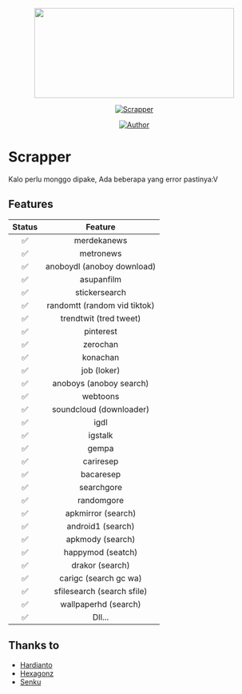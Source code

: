 <p align="center">
  <img src="https://uploader-zarx.up.railway.app/file/l3v2e6_74640.jpg" width="400" height="180"/>
  </p>
  <p align="center">
  <a href="#"><img title="Scrapper" src="https://img.shields.io/badge/Scrapper-blue?colorA=%23ff0000&colorB=%23017e40&style=for-the-badge"></a>
  </p>
  
  <p align="center">
  <a href="https://github.com/fajar55"><img title="Author" src="https://img.shields.io/badge/Author-Fajar-blue.svg?style=for-the-badge&logo=github"></a>
  <p align='center'>
  
# Scrapper
Kalo perlu monggo dipake, Ada beberapa yang error pastinya:V    

## Features

| Status |                Feature           |
| :-----------: | :--------------------------------: |
|       ✅       | merdekanews          |
|       ✅       | metronews                    |
|       ✅       | anoboydl (anoboy download)             |
|       ✅       | asupanfilm   |
|       ✅       | stickersearch |
|       ✅       | randomtt (random vid tiktok) |
|       ✅       | trendtwit (tred tweet) |
|       ✅       | pinterest |
|       ✅       | zerochan |
|       ✅       | konachan |
|       ✅       | job (loker) |
|       ✅       | anoboys (anoboy search) |
|       ✅       | webtoons |
|       ✅       | soundcloud (downloader) |
|       ✅       | igdl |
|       ✅       | igstalk |
|       ✅       | gempa |
|       ✅       | cariresep |
|       ✅       | bacaresep |
|       ✅       | searchgore |
|       ✅       | randomgore |
|       ✅       | apkmirror (search) |
|       ✅       | android1 (search) |
|       ✅       | apkmody (search) |
|       ✅       | happymod (seatch) |
|       ✅       | drakor (search) |
|       ✅       | carigc (search gc wa) |
|       ✅       | sfilesearch (search sfile) |
|       ✅       | wallpaperhd (search) |
|       ✅       | Dll... |
    
  ## Thanks to
  - [Hardianto](https://github.com/hardiantojek93)
  - [Hexagonz](https://github.com/Hexagonz)
  - [Senku](https://github.com/SenkuXZ)
  
